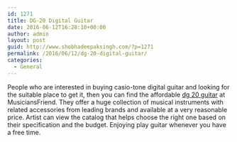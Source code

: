 ```yaml
---
id: 1271
title: DG-20 Digital Guitar
date: 2016-06-12T16:28:10+00:00
author: admin
layout: post
guid: http://www.shobhadeepaksingh.com/?p=1271
permalink: /2016/06/12/dg-20-digital-guitar/
categories:
  - General
---
```

People who are interested in buying casio-tone digital guitar and looking for the suitable place to get it, then you can find the affordable [dg 20 guitar](http://www.musiciansfriend.com/accessories/emg-emg-dg20-david-gilmour-pre-wired-pickguard-pickup-set) at MusiciansFriend. They offer a huge collection of musical instruments with related accessories from leading brands and available at a very reasonable price. Artist can view the catalog that helps choose the right one based on their specification and the budget. Enjoying play guitar whenever you have a free time.